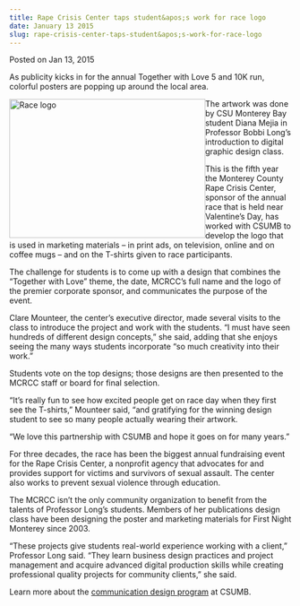 ```yaml
---
title: Rape Crisis Center taps student&apos;s work for race logo
date: January 13 2015
slug: rape-crisis-center-taps-student&apos;s-work-for-race-logo
---
```


 



<span class="date">Posted on Jan 13, 2015    </span>
<p>As publicity kicks in for the annual Together with Love 5 and
10K run, colorful posters are popping up around the local area.</p>
<p><img alt="Race logo" src="https://news.csumb.edu/sites/default/files/65/attachments/news/images/twl_2015_design_final.jpg" style="width:350px; height:248px; float:left">The artwork was
done by CSU Monterey Bay student Diana Mejia in Professor Bobbi
Long&#x2019;s introduction to digital graphic design class.</img></p>
<p>This is the fifth year the Monterey County Rape Crisis Center,
sponsor of the annual race that is held near Valentine&#x2019;s Day, has
worked with CSUMB to develop the logo that is used in marketing
materials &#x2013; in print ads, on television, online and on coffee mugs
&#x2013; and on the T-shirts given to race participants.</p>
<p>The challenge for students is to come up with a design that
combines the &#x201C;Together with Love&#x201D; theme, the date, MCRCC&#x2019;s full
name and the logo of the premier corporate sponsor, and
communicates the purpose of the event.</p>
<p>Clare Mounteer, the center&#x2019;s executive director, made several
visits to the class to introduce the project and work with the
students. &#x201C;I must have seen hundreds of different design concepts,&#x201D;
she said, adding that she enjoys seeing the many ways students
incorporate &#x201C;so much creativity into their work.&#x201D;</p>
<p>Students vote on the top designs; those designs are then
presented to the MCRCC staff or board for final selection.</p>
<p>&#x201C;It&#x2019;s really fun to see how excited people get on race day when
they first see the T-shirts,&#x201D; Mounteer said, &#x201C;and gratifying for
the winning design student to see so many people actually wearing
their artwork.</p>
<p>&#x201C;We love this partnership with CSUMB and hope it goes on for
many years.&#x201D;</p>
<p>For three decades, the race has been the biggest annual
fundraising event for the Rape Crisis Center, a nonprofit agency
that advocates for and provides support for victims and survivors
of sexual assault. The center also works to prevent sexual violence
through education.</p>
<p>The MCRCC isn&#x2019;t the only community organization to benefit from
the talents of Professor Long&#x2019;s students. Members of her
publications design class have been designing the poster and
marketing materials for First Night Monterey since 2003.</p>
<p>&#x201C;These projects give students real-world experience working with
a client,&#x201D; Professor Long said. &#x201C;They learn business design
practices and project management and acquire advanced digital
production skills while creating professional quality projects for
community clients,&#x201D; she said.</p>
<p>Learn more about the <a href="https://itcd.csumb.edu/bs-cd" rel="nofollow">communication design program</a> at CSUMB.<br>
&#xA0;</br></p>
<p><br>
&#xA0;</br></p>





```
